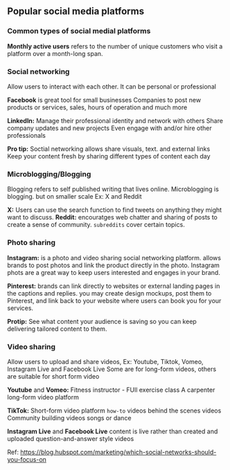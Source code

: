 ## Popular social media platforms

### Common types of social medial platforms

**Monthly active users** refers to the number of unique customers who visit a platform over a month-long span. 

### Social networking
Allow users to interact with each other. It can be personal or professional

**Facebook** is great tool for small businesses
Companies to post new products or services, sales, hours of operation and much more

**LinkedIn:** Manage their professional identity and network with others
Share company updates and new projects
Even engage with and/or hire other professionals

**Pro tip:** 
Soctial networking allows share visuals, text. and external links
Keep your content fresh by sharing different types of content each day

### Microblogging/Blogging
Blogging refers to self published writing that lives online. Microblogging is blogging. 
but on smaller scale
Ex: X and Reddit

**X:** Users can use the search function to find tweets on anything they might want to discuss.
**Reddit:** encouratges web chatter and sharing of posts to create a sense of community.
`subreddits` cover certain topics.

### Photo sharing

**Instagram:** is a photo and video sharing social networking platform. 
allows brands to post photos and link the product directly in the photo. 
Instagram phots are a great way to keep users interested and engages in your brand.

**Pinterest:** 
brands can link directly to websites or external landing pages in the captions and replies.
you may create design mockups, post them to Pinterest, and link back to your website where users can book you for your services.

**Protip:**
See what content your audience is saving so you can keep delivering tailored content to them.

### Video sharing

Allow users to upload and share videos, 
Ex: Youtube, Tiktok, Vomeo, Instagram Live and Facebook Live
Some are for long-form videos, others are suitable for short form video

**Youtube** and **Vomeo:** 
Fitness instructor - FUll exercise class
A carpenter 
long-form video platform

**TikTok:**
Short-form video platform
`how-to` videos
behind the scenes videos
Community building videos songs or dance 

**Instagram Live** and **Facebook Live**
content is live rather than created and uploaded
question-and-answer style videos

Ref: https://blog.hubspot.com/marketing/which-social-networks-should-you-focus-on